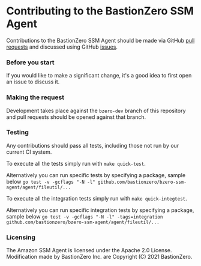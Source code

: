# Contributing to the BastionZero SSM Agent

Contributions to the BastionZero SSM Agent should be made via GitHub [pull
requests](https://github.com/bastionzero/bzero-ssm-agent/pulls) and discussed using
GitHub [issues](https://github.com/bastionzero/bzero-ssm-agent/issues).

### Before you start

If you would like to make a significant change, it's a good idea to first open
an issue to discuss it.

### Making the request

Development takes place against the `bzero-dev` branch of this repository and pull
requests should be opened against that branch.

### Testing

Any contributions should pass all tests, including those not run by our
current CI system.

To execute all the tests simply run with `make quick-test`.

Alternatively you can run specific tests by specifying a package, sample below
`go test -v -gcflags "-N -l" github.com/bastionzero/bzero-ssm-agent/agent/fileutil/...`

To execute all the integration tests simply run with `make quick-integtest`.

Alternatively you can run specific integration tests by specifying a package, sample below
`go test -v -gcflags "-N -l" -tags=integration github.com/bastionzero/bzero-ssm-agent/agent/fileutil/...`

### Licensing

The Amazon SSM Agent is licensed under the Apache 2.0 License.  Modification made by BastionZero Inc. are Copyright (C) 2021 BastionZero.
